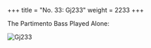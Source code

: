 +++
title = "No. 33: Gj233"
weight = 2233
+++

The Partimento Bass Played Alone:

![Gj233](/img/033DurNum.jpg)
